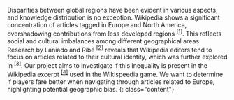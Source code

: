 Disparities between global regions have been evident in various aspects, and knowledge distribution is no exception. Wikipedia shows a significant concentration of articles tagged in Europe and North America, overshadowing contributions from less developed regions <sup><a href="#fn:1" class="footnote">[1]</a></sup>. This reflects social and cultural imbalances among different geographical areas. Research by Laniado and Ribé <sup><a href="#fn:2" class="footnote">[2]</a></sup> reveals that Wikipedia editors tend to focus on articles related to their cultural identity, which was further explored in <sup><a href="#fn:2" class="footnote">[3]</a></sup>. Our project aims to investigate if this inequality is present in the Wikipedia excerpt <sup><a href="#fn:4" class="footnote">[4]</a></sup> used in the Wikispeedia game. We want to determine if players fare better when navigating through articles related to Europe, highlighting potential geographic bias.
{: class="content"}
